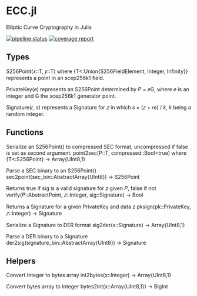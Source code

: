 # ECC.jl

Elliptic Curve Cryptography in Julia

[![pipeline status](https://gitlab.com/braneproject/ecc.jl/badges/master/pipeline.svg)](https://gitlab.com/braneproject/ecc.jl/commits/master)  [![coverage report](https://gitlab.com/braneproject/ecc.jl/badges/master/coverage.svg)](https://gitlab.com/braneproject/ecc.jl/commits/master)

## Types

S256Point(𝑥::T, 𝑦::T) where {T<:Union{S256FieldElement, Integer, Infinity}}
represents a point in an scep256k1 field.

PrivateKey(𝑒) represents an S256Point determined by 𝑃 = 𝑒G,
where 𝑒 is an integer and G the scep256k1 generator point.

Signature(𝑟, 𝑠) represents a Signature for 𝑧 in which 𝑠 = (𝑧 + 𝑟𝑒) / 𝑘,
𝑘 being a random integer.

## Functions

Serialize an S256Point() to compressed SEC format, uncompressed if false is set
as second argument.
point2sec(P::T, compressed::Bool=true) where {T<:S256Point} -> Array{UInt8,1}

Parse a SEC binary to an S256Point()
sec2point(sec_bin::AbstractArray{UInt8}) -> S256Point

Returns true if sig is a valid signature for 𝑧 given 𝑃, false if not
verify(𝑃::AbstractPoint, 𝑧::Integer, sig::Signature) -> Bool

Returns a Signature for a given PrivateKey and data 𝑧
pksign(pk::PrivateKey, 𝑧::Integer) -> Signature

Serialize a Signature to DER format
sig2der(x::Signature) -> Array{UInt8,1}

Parse a DER binary to a Signature
der2sig(signature_bin::AbstractArray{UInt8}) -> Signature

## Helpers

Convert Integer to bytes array
int2bytes(x::Integer) -> Array{UInt8,1}

Convert bytes array to Integer
bytes2int(x::Array{UInt8,1}) -> BigInt
